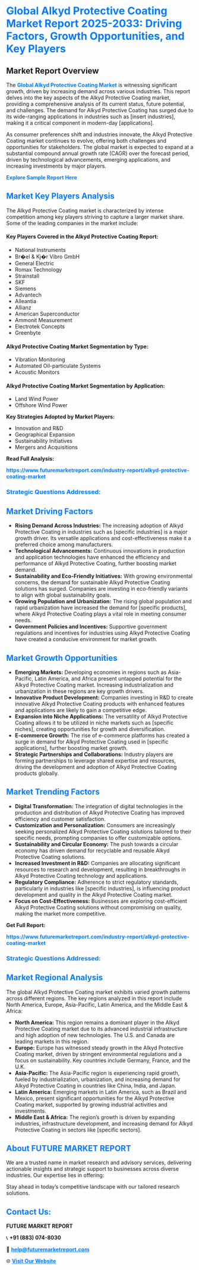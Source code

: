 <h1 style="color: #007BFF;">Global Alkyd Protective Coating Market Report 2025-2033: Driving Factors, Growth Opportunities, and Key Players</h1>

<section id="overview">
<h2>Market Report Overview</h2>
<p>The <a href="https://www.futuremarketreport.com/industry-report/alkyd-protective-coating-market" style="color: #007BFF; text-decoration: none;"><strong>Global Alkyd Protective Coating Market</strong></a> is witnessing significant growth, driven by increasing demand across various industries. This report delves into the key aspects of the Alkyd Protective Coating market, providing a comprehensive analysis of its current status, future potential, and challenges. The demand for Alkyd Protective Coating has surged due to its wide-ranging applications in industries such as [insert industries], making it a critical component in modern-day [applications].</p>
<p>As consumer preferences shift and industries innovate, the Alkyd Protective Coating market continues to evolve, offering both challenges and opportunities for stakeholders. The global market is expected to expand at a substantial compound annual growth rate (CAGR) over the forecast period, driven by technological advancements, emerging applications, and increasing investments by major players.</p>
</section>

<section id="overview">
<p><a href="https://www.futuremarketreport.com/request-sample/reportId=35074" style="color: #007BFF; text-decoration: none;"><strong>Explore Sample Report Here</strong></a></p>
</section>

<section id="key-players">
<h2 style="color: #007BFF;">Market Key Players Analysis</h2>
<p>The Alkyd Protective Coating market is characterized by intense competition among key players striving to capture a larger market share. Some of the leading companies in the market include:</p>
<h4>Key Players Covered in the Alkyd Protective Coating Report:</h4>
<ul><li>National Instruments</li><li>Br�el &amp; Kj�r Vibro GmbH</li><li>General Electric</li><li>Romax Technology</li><li>Strainstall</li><li>SKF</li><li>Siemens</li><li>Advantech</li><li>Alleantia</li><li>Allianz</li><li>American Superconductor</li><li>Ammonit Measurement</li><li>Electrotek Concepts</li><li>Greenbyte</li></ul>
<h4>Alkyd Protective Coating Market Segmentation by Type:</h4>
<ul><li>Vibration Monitoring</li><li>Automated Oil-particulate Systems</li><li>Acoustic Monitors</li></ul>

<h4>Alkyd Protective Coating Market Segmentation by Application:</h4>
<ul><li>Land Wind Power</li><li>Offshore Wind Power</li></ul>
<p><strong>Key Strategies Adopted by Market Players:</strong></p>
<ul>
<li>Innovation and R&D</li>
<li>Geographical Expansion</li>
<li>Sustainability Initiatives</li>
<li>Mergers and Acquisitions</li>
</ul>
</section>

<section>
<p><strong>Read Full Analysis: </strong></p><a href="https://www.futuremarketreport.com/industry-report/alkyd-protective-coating-market" style="color: #007BFF; text-decoration: none;"><strong>https://www.futuremarketreport.com/industry-report/alkyd-protective-coating-market</strong></a>
<h3 style="color: #007BFF;">Strategic Questions Addressed:</h3>
</section>

<section id="driving-factors">
<h2 style="color: #007BFF;">Market Driving Factors</h2>
<ul>
<li><strong>Rising Demand Across Industries:</strong> The increasing adoption of Alkyd Protective Coating in industries such as [specific industries] is a major growth driver. Its versatile applications and cost-effectiveness make it a preferred choice among manufacturers.</li>
<li><strong>Technological Advancements:</strong> Continuous innovations in production and application technologies have enhanced the efficiency and performance of Alkyd Protective Coating, further boosting market demand.</li>
<li><strong>Sustainability and Eco-Friendly Initiatives:</strong> With growing environmental concerns, the demand for sustainable Alkyd Protective Coating solutions has surged. Companies are investing in eco-friendly variants to align with global sustainability goals.</li>
<li><strong>Growing Population and Urbanization:</strong> The rising global population and rapid urbanization have increased the demand for [specific products], where Alkyd Protective Coating plays a vital role in meeting consumer needs.</li>
<li><strong>Government Policies and Incentives:</strong> Supportive government regulations and incentives for industries using Alkyd Protective Coating have created a conducive environment for market growth.</li>
</ul>
</section>

<section id="growth-opportunities">
<h2 style="color: #007BFF;">Market Growth Opportunities</h2>
<ul>
<li><strong>Emerging Markets:</strong> Developing economies in regions such as Asia-Pacific, Latin America, and Africa present untapped potential for the Alkyd Protective Coating market. Increasing industrialization and urbanization in these regions are key growth drivers.</li>
<li><strong>Innovative Product Development:</strong> Companies investing in R&D to create innovative Alkyd Protective Coating products with enhanced features and applications are likely to gain a competitive edge.</li>
<li><strong>Expansion into Niche Applications:</strong> The versatility of Alkyd Protective Coating allows it to be utilized in niche markets such as [specific niches], creating opportunities for growth and diversification.</li>
<li><strong>E-commerce Growth:</strong> The rise of e-commerce platforms has created a surge in demand for Alkyd Protective Coating used in [specific applications], further boosting market growth.</li>
<li><strong>Strategic Partnerships and Collaborations:</strong> Industry players are forming partnerships to leverage shared expertise and resources, driving the development and adoption of Alkyd Protective Coating products globally.</li>
</ul>
</section>

<section id="trending-factors">
<h2 style="color: #007BFF;">Market Trending Factors</h2>
<ul>
<li><strong>Digital Transformation:</strong> The integration of digital technologies in the production and distribution of Alkyd Protective Coating has improved efficiency and customer satisfaction.</li>
<li><strong>Customization and Personalization:</strong> Consumers are increasingly seeking personalized Alkyd Protective Coating solutions tailored to their specific needs, prompting companies to offer customizable options.</li>
<li><strong>Sustainability and Circular Economy:</strong> The push towards a circular economy has driven demand for recyclable and reusable Alkyd Protective Coating solutions.</li>
<li><strong>Increased Investment in R&D:</strong> Companies are allocating significant resources to research and development, resulting in breakthroughs in Alkyd Protective Coating technology and applications.</li>
<li><strong>Regulatory Compliance:</strong> Adherence to strict regulatory standards, particularly in industries like [specific industries], is influencing product development and quality in the Alkyd Protective Coating market.</li>
<li><strong>Focus on Cost-Effectiveness:</strong> Businesses are exploring cost-efficient Alkyd Protective Coating solutions without compromising on quality, making the market more competitive.</li>
</ul>
</section>

<section>
<p><strong>Get Full Report: </strong></p><a href="https://www.futuremarketreport.com/industry-report/alkyd-protective-coating-market" style="color: #007BFF; text-decoration: none;"><strong>https://www.futuremarketreport.com/industry-report/alkyd-protective-coating-market</strong></a>
<h3 style="color: #007BFF;">Strategic Questions Addressed:</h3>
</section>


<section id="regional-analysis">
<h2 style="color: #007BFF;">Market Regional Analysis</h2>
<p>The global Alkyd Protective Coating market exhibits varied growth patterns across different regions. The key regions analyzed in this report include North America, Europe, Asia-Pacific, Latin America, and the Middle East & Africa:</p>
<ul>
<li><strong>North America:</strong> This region remains a dominant player in the Alkyd Protective Coating market due to its advanced industrial infrastructure and high adoption of new technologies. The U.S. and Canada are leading markets in this region.</li>
<li><strong>Europe:</strong> Europe has witnessed steady growth in the Alkyd Protective Coating market, driven by stringent environmental regulations and a focus on sustainability. Key countries include Germany, France, and the U.K.</li>
<li><strong>Asia-Pacific:</strong> The Asia-Pacific region is experiencing rapid growth, fueled by industrialization, urbanization, and increasing demand for Alkyd Protective Coating in countries like China, India, and Japan.</li>
<li><strong>Latin America:</strong> Emerging markets in Latin America, such as Brazil and Mexico, present significant opportunities for the Alkyd Protective Coating market, supported by growing industrial activities and investments.</li>
<li><strong>Middle East & Africa:</strong> The region’s growth is driven by expanding industries, infrastructure development, and increasing demand for Alkyd Protective Coating in sectors like [specific sectors].</li>
</ul>
</section>

<footer>
<h2 style="color: #007BFF;">About FUTURE MARKET REPORT</h2>
<p>We are a trusted name in market research and advisory services, delivering actionable insights and strategic support to businesses across diverse industries. Our expertise lies in offering:</p>

<p>Stay ahead in today’s competitive landscape with our tailored research solutions.</p>

<h2 style="color: #007BFF;">Contact Us:</h2>
<p><strong>FUTURE MARKET REPORT</strong></p>
<p>📞 <strong>+91 (883) 074-8030</strong></p>
<p>📧 <strong><a href="mailto:help@futuremarketreport.com" style="color: #007BFF;">help@futuremarketreport.com</a></strong></p>
<p>🌐 <strong><a href="https://www.futuremarketreport.com/" style="color: #007BFF;">Visit Our Website</a></strong></p>
</footer>